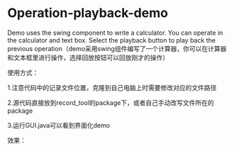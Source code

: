 # Operation-playback-demo
Demo uses the swing component to write a calculator. You can operate in the calculator and text box. Select the playback button to play back the previous operation（demo采用swing组件编写了一个计算器，你可以在计算器和文本框里进行操作，选择回放按钮可以回放刚才的操作）

使用方式：

1.注意代码中的记录文件位置，克隆到自己电脑上时需要修改对应的文件路径

2.源代码直接放到record_tool的package下，或者自己手动改写文件所在的package

3.运行GUI.java可以看到界面化demo

效果：
